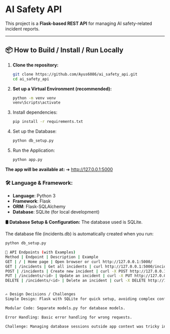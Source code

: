 # AI Safety API

This project is a **Flask-based REST API** for managing AI safety-related incident reports.

---

## 📦 How to Build / Install / Run Locally

1. **Clone the repository:**
   ```bash
   git clone https://github.com/Ayus6086/ai_safety_api.git
   cd ai_safety_api

2. **Set up a Virtual Environment (recommended):**
   ```bash
   python -m venv venv
   venv\Scripts\activate

4. Install dependencies:
   ```bash
   pip install -r requirements.txt

5. Set up the Database:
   ```bash
   python db_setup.py

5. Run the Application:
   ```bash
   python app.py

**The app will be available at:**
➔ http://127.0.0.1:5000

### 🛠 Language & Framework:
- **Language**: Python 3
- **Framework**: Flask
- **ORM**: Flask-SQLAlchemy
- **Database**: SQLite (for local development)


**🛢️ Database Setup & Configuration:**
The database used is SQLite.

The database file (incidents.db) is automatically created when you run:
   ```bash
   python db_setup.py

📡 API Endpoints (with Examples)
Method | Endpoint | Description | Example
GET | / | Home page | Open browser or curl http://127.0.0.1:5000/
GET | /incidents | Get all incidents | curl http://127.0.0.1:5000/incidents
POST | /incidents | Create new incident | curl -X POST http://127.0.0.1:5000/incidents -H "Content-Type: application/json" -d "{\"title\": \"Test\", \"description\": \"Test description\", \"severity\": \"High\"}"
PUT | /incidents/<id> | Update an incident | curl -X PUT http://127.0.0.1:5000/incidents/1 -H "Content-Type: application/json" -d "{\"title\": \"Updated Title\"}"
DELETE | /incidents/<id> | Delete an incident | curl -X DELETE http://127.0.0.1:5000/incidents/1


✍️ Design Decisions / Challenges
Simple Design: Flask with SQLite for quick setup, avoiding complex configuration.

Modular Code: Separate models.py for database models.

Error Handling: Basic error handling for wrong requests.

Challenge: Managing database sessions outside app context was tricky initially.
